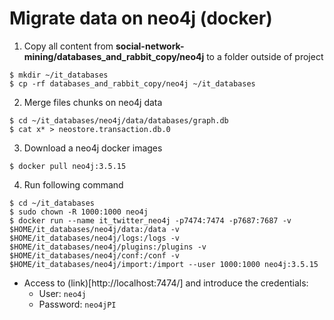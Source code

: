 # Migrate data on neo4j (docker)





1. Copy all content from  **social-network-mining/databases_and_rabbit_copy/neo4j** to a folder outside of project
``` 
$ mkdir ~/it_databases
$ cp -rf databases_and_rabbit_copy/neo4j ~/it_databases
```

2. Merge files chunks on neo4j data
```
$ cd ~/it_databases/neo4j/data/databases/graph.db
$ cat x* > neostore.transaction.db.0
```

3. Download a neo4j docker images
```
$ docker pull neo4j:3.5.15
```

4. Run following command
```
$ cd ~/it_databases
$ sudo chown -R 1000:1000 neo4j
$ docker run --name it_twitter_neo4j -p7474:7474 -p7687:7687 -v $HOME/it_databases/neo4j/data:/data -v $HOME/it_databases/neo4j/logs:/logs -v $HOME/it_databases/neo4j/plugins:/plugins -v $HOME/it_databases/neo4j/conf:/conf -v $HOME/it_databases/neo4j/import:/import --user 1000:1000 neo4j:3.5.15
```

 - Access to (link)[http://localhost:7474/] and introduce the credentials:
   - User: `neo4j`
   - Password: `neo4jPI`
